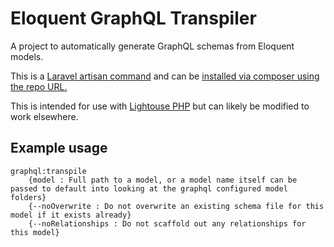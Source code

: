# Eloquent GraphQL Transpiler
A project to automatically generate GraphQL schemas from Eloquent models.

This is a [Laravel artisan command](https://laravel.com/docs/master/artisan) and can be [installed via composer using the repo URL.](https://getcomposer.org/doc/05-repositories.md)

This is intended for use with [Lightouse PHP](https://lighthouse-php.com/) but can likely be modified to work elsewhere.

## Example usage
```
graphql:transpile
    {model : Full path to a model, or a model name itself can be passed to default into looking at the graphql configured model folders}
    {--noOverwrite : Do not overwrite an existing schema file for this model if it exists already}
    {--noRelationships : Do not scaffold out any relationships for this model} 
```



